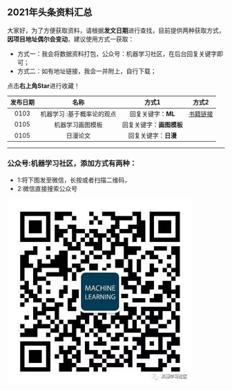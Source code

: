 ## 2021年头条资料汇总

大家好，为了方便获取资料，请根据**发文日期**进行查找，目前提供两种获取方式，**因项目地址偶尔会变动**，建议使用方式一获取：
- 方式一：我会将数据资料打包，公众号：机器学习社区，在后台回复关键字即可；
- 方式二：如有地址链接，我会一并附上，自行下载；

点击**右上角Star**进行收藏！

| 发布日期 |名称|方式1 |方式2|
| :---------:|:-----------:|:-----------:|:-----------:|
| 0103 |机器学习 :基于概率论的观点|回复关键字：**ML** |[书籍链接](https://github.com/probml/pml-book/releases/download/2020-12-28/pml1-2020-12-28.pdf)|
| 0105 | 机器学习画图模板 |回复关键字：**画图模板**  ||
| 0105 | 日漫论文 | 回复关键字：**日漫**  ||

---

### 公众号:**机器学习社区**，添加方式有两种：
- 1:将下图发至微信，长按或者扫描二维码，
- 2:微信直接搜索公众号

![机器学习社区](/2021/pic/WechatIMG14.jpeg)
